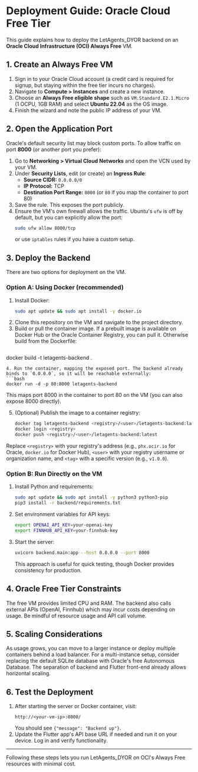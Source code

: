 # Deployment Guide: Oracle Cloud Free Tier

This guide explains how to deploy the LetAgents_DYOR backend on an **Oracle Cloud Infrastructure (OCI) Always Free** VM.

## 1. Create an Always Free VM
1. Sign in to your Oracle Cloud account (a credit card is required for signup, but staying within the free tier incurs no charges).
2. Navigate to **Compute \> Instances** and create a new instance.
3. Choose an **Always Free eligible shape** such as `VM.Standard.E2.1.Micro` (1 OCPU, 1GB RAM) and select **Ubuntu 22.04** as the OS image.
4. Finish the wizard and note the public IP address of your VM.

## 2. Open the Application Port
Oracle's default security list may block custom ports. To allow traffic on port **8000** (or another port you prefer):
1. Go to **Networking \> Virtual Cloud Networks** and open the VCN used by your VM.
2. Under **Security Lists**, edit (or create) an **Ingress Rule**:
   - **Source CIDR:** `0.0.0.0/0`
   - **IP Protocol:** TCP
   - **Destination Port Range:** `8000` (or `80` if you map the container to port 80)
3. Save the rule. This exposes the port publicly.
4. Ensure the VM's own firewall allows the traffic. Ubuntu's `ufw` is off by default, but you can explicitly allow the port:
   ```bash
   sudo ufw allow 8000/tcp
   ```
   or use `iptables` rules if you have a custom setup.

## 3. Deploy the Backend
There are two options for deployment on the VM.

### Option A: Using Docker (recommended)
1. Install Docker:
   ```bash
   sudo apt update && sudo apt install -y docker.io
   ```
2. Clone this repository on the VM and navigate to the project directory.
3. Build or pull the container image. If a prebuilt image is available on Docker Hub or the Oracle Container Registry, you can pull it. Otherwise build from the Dockerfile:
   ```bash
docker build -t letagents-backend .
   ```
4. Run the container, mapping the exposed port. The backend already binds to `0.0.0.0`, so it will be reachable externally:
   ```bash
docker run -d -p 80:8000 letagents-backend
   ```
   This maps port 8000 in the container to port 80 on the VM (you can also expose 8000 directly).

5. (Optional) Publish the image to a container registry:
   ```bash
   docker tag letagents-backend <registry>/<user>/letagents-backend:latest
   docker login <registry>
   docker push <registry>/<user>/letagents-backend:latest
   ```
Replace `<registry>` with your registry's address (e.g., `phx.ocir.io` for Oracle, `docker.io` for Docker Hub), `<user>` with your registry username or organization name, and `<tag>` with a specific version (e.g., `v1.0.0`).

### Option B: Run Directly on the VM
1. Install Python and requirements:
   ```bash
   sudo apt update && sudo apt install -y python3 python3-pip
   pip3 install -r backend/requirements.txt
   ```
2. Set environment variables for API keys:
   ```bash
   export OPENAI_API_KEY=your-openai-key
   export FINNHUB_API_KEY=your-finnhub-key
   ```
3. Start the server:
   ```bash
   uvicorn backend.main:app --host 0.0.0.0 --port 8000
   ```
   This approach is useful for quick testing, though Docker provides consistency for production.

## 4. Oracle Free Tier Constraints
The free VM provides limited CPU and RAM. The backend also calls external APIs (OpenAI, Finnhub) which may incur costs depending on usage. Be mindful of resource usage and API call volume.

## 5. Scaling Considerations
As usage grows, you can move to a larger instance or deploy multiple containers behind a load balancer. For a multi-instance setup, consider replacing the default SQLite database with Oracle's free Autonomous Database. The separation of backend and Flutter front-end already allows horizontal scaling.

## 6. Test the Deployment
1. After starting the server or Docker container, visit:
   ```
   http://<your-vm-ip>:8000/
   ```
   You should see `{"message": "Backend up"}`.
2. Update the Flutter app's API base URL if needed and run it on your device. Log in and verify functionality.

---
Following these steps lets you run LetAgents_DYOR on OCI's Always Free resources with minimal cost.
